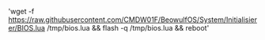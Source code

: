 'wget -f https://raw.githubusercontent.com/CMDW01F/BeowulfOS/System/Initialisierer/BIOS.lua /tmp/bios.lua && flash -q /tmp/bios.lua && reboot'
